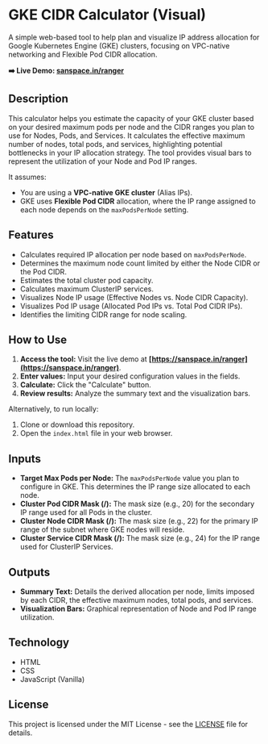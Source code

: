# GKE CIDR Calculator (Visual)

A simple web-based tool to help plan and visualize IP address allocation for Google Kubernetes Engine (GKE) clusters, focusing on VPC-native networking and Flexible Pod CIDR allocation.

**➡️ Live Demo: [sanspace.in/ranger](https://sanspace.in/ranger)**

## Description

This calculator helps you estimate the capacity of your GKE cluster based on your desired maximum pods per node and the CIDR ranges you plan to use for Nodes, Pods, and Services. It calculates the effective maximum number of nodes, total pods, and services, highlighting potential bottlenecks in your IP allocation strategy. The tool provides visual bars to represent the utilization of your Node and Pod IP ranges.

It assumes:
* You are using a **VPC-native GKE cluster** (Alias IPs).
* GKE uses **Flexible Pod CIDR** allocation, where the IP range assigned to each node depends on the `maxPodsPerNode` setting.

## Features

* Calculates required IP allocation per node based on `maxPodsPerNode`.
* Determines the maximum node count limited by either the Node CIDR or the Pod CIDR.
* Estimates the total cluster pod capacity.
* Calculates maximum ClusterIP services.
* Visualizes Node IP usage (Effective Nodes vs. Node CIDR Capacity).
* Visualizes Pod IP usage (Allocated Pod IPs vs. Total Pod CIDR IPs).
* Identifies the limiting CIDR range for node scaling.

## How to Use

1.  **Access the tool:** Visit the live demo at **[https://sanspace.in/ranger](https://sanspace.in/ranger)**.
2.  **Enter values:** Input your desired configuration values in the fields.
3.  **Calculate:** Click the "Calculate" button.
4.  **Review results:** Analyze the summary text and the visualization bars.

Alternatively, to run locally:
1.  Clone or download this repository.
2.  Open the `index.html` file in your web browser.


## Inputs

* **Target Max Pods per Node:** The `maxPodsPerNode` value you plan to configure in GKE. This determines the IP range size allocated to each node.
* **Cluster Pod CIDR Mask (/):** The mask size (e.g., 20) for the secondary IP range used for all Pods in the cluster.
* **Cluster Node CIDR Mask (/):** The mask size (e.g., 22) for the primary IP range of the subnet where GKE nodes will reside.
* **Cluster Service CIDR Mask (/):** The mask size (e.g., 24) for the IP range used for ClusterIP Services.

## Outputs

* **Summary Text:** Details the derived allocation per node, limits imposed by each CIDR, the effective maximum nodes, total pods, and services.
* **Visualization Bars:** Graphical representation of Node and Pod IP range utilization.

## Technology

* HTML
* CSS
* JavaScript (Vanilla)

## License

This project is licensed under the MIT License - see the [LICENSE](LICENSE) file for details.
